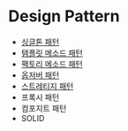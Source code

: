 # Design Pattern
  
- [싱글톤 패턴](https://github.com/woorifisa/2023-CS-Study/blob/main/Design%20Pattern/Singleton.md)
- [탬플릿 메소드 패턴](https://github.com/woorifisa/2023-CS-Study/blob/main/Design%20Pattern/Template%20Method.md)
- [팩토리 메소드 패턴](https://github.com/woorifisa-tech/2023-CS-Study/blob/main/Design%20Pattern/Factory%20Method.md)
- [옵저버 패턴](https://github.com/woorifisa-member/2023-CS-Study/blob/main/Design%20Pattern/Observer.md)
- [스트레티지 패턴](https://github.com/woorifisa-member/2023-CS-Study/blob/main/Design%20Pattern/Strategy.md)
- 프록시 패턴
- 컴포지트 패턴
- SOLID
